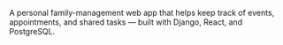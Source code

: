 A personal family-management web app that helps keep track of events, appointments, and shared tasks — built with Django, React, and PostgreSQL.
